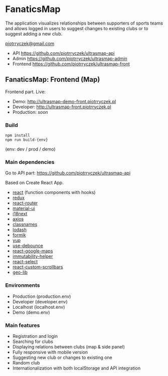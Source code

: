# FanaticsMap

The application visualizes relationships between supporters of sports teams and allows logged in users to suggest changes to existing clubs or to suggest adding a new club.

piotrryczek@gmail.com

- API https://github.com/piotrryczek/ultrasmap-api
- Admin https://github.com/piotrryczek/ultrasmap-admin
- Frontend https://github.com/piotrryczek/ultrasmap-front

## FanaticsMap: Frontend (Map)
Frontend part.
Live:

- Demo: http://ultrasmap-demo-front.piotrryczek.pl
- Developer: http://ultrasmap-front.piotrryczek.pl
- Production: *soon*

### Build
```
npm install
npm run build-{env}
```
(env: dev / prod / demo)

### Main dependencies
Go to API part:
https://github.com/piotrryczek/ultrasmap-api

Based on Create React App.
- [react](https://github.com/facebook/react "React") (function components with hooks)
- [redux](https://github.com/reduxjs/redux "Redux")
- [react-router](https://github.com/ReactTraining/react-router "react-router")
- [material-ui](https://github.com/mui-org/material-ui "MaterialUI")
- [i18next](https://github.com/i18next/i18next "i18next")
- [axios](https://github.com/axios/axios "axios")
- [classnames](https://github.com/JedWatson/classnames "classnames")
- [lodash](https://github.com/lodash/lodash "lodash")
- [formik](https://github.com/jaredpalmer/formik "formik")
- [yup](https://github.com/jquense/yup "yup")
- [use-debounce](https://github.com/xnimorz/use-debounce "use-debounce")
- [react-google-maps](https://github.com/tomchentw/react-google-maps "react-google-maps")
- [immutability-helper](https://github.com/kolodny/immutability-helper " immutability-helper")
- [react-select](https://github.com/JedWatson/react-select "react-select")
- [react-custom-scrollbars](https://github.com/malte-wessel/react-custom-scrollbars "react-custom-scrollbars")
- [geo-lib](https://github.com/manuelbieh/geolib "geolib")

### Environments
- Production (production.env)
- Developer (developer.env)
- Localhost (localhost.env)
- Demo (demo.env)

### Main features
- Registration and login
- Searching for clubs
- Displaying relations between clubs (map & side panel)
- Fully responsive with mobile version
- Suggesting new club or changes to existing one
- Random club
- Internationalization with both localStorage and API integration